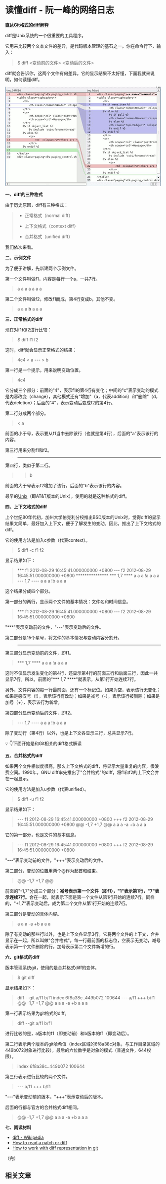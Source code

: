 # 读懂diff - 阮一峰的网络日志

**[直达Git格式的diff解释](%E8%AF%BB%E6%87%82diff%20-%20%E9%98%AE%E4%B8%80%E5%B3%B0%E7%9A%84%E7%BD%91%E7%BB%9C%E6%97%A5%E5%BF%97%206f6a4af91dd84e4594536dabdae5fc32.md)**

diff是Unix系统的一个很重要的工具程序。

它用来比较两个文本文件的差异，是代码版本管理的基石之一。你在命令行下，输入：

> 
> 
> 
> $ diff <变动前的文件> <变动后的文件>
> 

diff就会告诉你，这两个文件有何差异。它的显示结果不太好懂，下面我就来说明，如何读懂diff。

![%E8%AF%BB%E6%87%82diff%20-%20%E9%98%AE%E4%B8%80%E5%B3%B0%E7%9A%84%E7%BD%91%E7%BB%9C%E6%97%A5%E5%BF%97%206f6a4af91dd84e4594536dabdae5fc32/bg2012082901.png](%E8%AF%BB%E6%87%82diff%20-%20%E9%98%AE%E4%B8%80%E5%B3%B0%E7%9A%84%E7%BD%91%E7%BB%9C%E6%97%A5%E5%BF%97%206f6a4af91dd84e4594536dabdae5fc32/bg2012082901.png)

**一、diff的三种格式**

由于历史原因，diff有三种格式：

> 
> 
> 
> * 正常格式（normal diff）
> 
> * 上下文格式（context diff）
> 
> * 合并格式（unified diff）
> 

我们依次来看。

**二、示例文件**

为了便于讲解，先新建两个示例文件。

第一个文件叫做f1，内容是每行一个a，一共7行。

> 
> 
> 
> a a a a a a a
> 

第二个文件叫做f2，修改f1而成，第4行变成b，其他不变。

> 
> 
> 
> a a a **b** a a a
> 

**三、正常格式的diff**

现在对f1和f2进行比较：

> 
> 
> 
> $ diff f1 f2
> 

这时，diff就会显示正常格式的结果：

> 
> 
> 
> 4c4 < a --- > b
> 

第一行是一个提示，用来说明变动位置。

> 
> 
> 
> 4c4
> 

它分成三个部分：前面的"4"，表示f1的第4行有变化；中间的"c"表示变动的模式是内容改变（change），其他模式还有"增加"（a，代表addition）和"删除"（d，代表deletion）；后面的"4"，表示变动后变成f2的第4行。

第二行分成两个部分。

> 
> 
> 
> < a
> 

前面的小于号，表示要从f1当中去除该行（也就是第4行），后面的"a"表示该行的内容。

第三行用来分割f1和f2。

> 
> 
> 
> ---
> 

第四行，类似于第二行。

> 
> 
> 
> > b
> 

前面的大于号表示f2增加了该行，后面的"b"表示该行的内容。

最早的[Unix](https://www.ruanyifeng.com/blog/2010/03/unix_copyright_history.html)（即AT&T版本的Unix），使用的就是这种格式的diff。

**四、上下文格式的diff**

上个世纪80年代初，加州大学伯克利分校推出BSD版本的Unix时，觉得diff的显示结果太简单，最好加入上下文，便于了解发生的变动。因此，推出了上下文格式的diff。

它的使用方法是加入c参数（代表context）。

> 
> 
> 
> $ diff -c f1 f2
> 

显示结果如下：

> 
> 
> 
> *** f1 2012-08-29 16:45:41.000000000 +0800 --- f2 2012-08-29 16:45:51.000000000 +0800 *************** *** 1,7 **** a a a !a a a a --- 1,7 ---- a a a !b a a a
> 

这个结果分成四个部分。

第一部分的两行，显示两个文件的基本情况：文件名和时间信息。

> 
> 
> 
> *** f1 2012-08-29 16:45:41.000000000 +0800 --- f2 2012-08-29 16:45:51.000000000 +0800
> 

"***"表示变动前的文件，"---"表示变动后的文件。

第二部分是15个星号，将文件的基本情况与变动内容分割开。

> 
> 
> 
> ***************
> 

第三部分显示变动前的文件，即f1。

> 
> 
> 
> *** 1,7 **** a a a !a a a a
> 

这时不仅显示发生变化的第4行，还显示第4行的前面三行和后面三行，因此一共显示7行。所以，前面的"*** 1,7 ****"就表示，从第1行开始连续7行。

另外，文件内容的每一行最前面，还有一个标记位。如果为空，表示该行无变化；如果是感叹号（!），表示该行有改动；如果是减号（-），表示该行被删除；如果是加号（+），表示该行为新增。

第四部分显示变动后的文件，即f2。

> 
> 
> 
> --- 1,7 ---- a a a !b a a a
> 

除了变动行（第4行）以外，也是上下文各显示三行，总共显示7行。

<aside>
💡 👇下面开始是和Git相关的diff格式解读

</aside>

**五、合并格式的diff**

如果两个文件相似度很高，那么上下文格式的diff，将显示大量重复的内容，很浪费空间。1990年，GNU diff率先推出了"合并格式"的diff，将f1和f2的上下文合并在一起显示。

它的使用方法是加入u参数（代表unified）。

> 
> 
> 
> $ diff -u f1 f2
> 

显示结果如下：

> 
> 
> 
> --- f1 2012-08-29 16:45:41.000000000 +0800 +++ f2 2012-08-29 16:45:51.000000000 +0800 @@ -1,7 +1,7 @@ a a a -a +b a a a
> 

它的第一部分，也是文件的基本信息。

> 
> 
> 
> --- f1 2012-08-29 16:45:41.000000000 +0800 +++ f2 2012-08-29 16:45:51.000000000 +0800
> 

"---"表示变动前的文件，"+++"表示变动后的文件。

第二部分，变动的位置用两个@作为起首和结束。

> @@ -1,7 +1,7 @@
> 

前面的"-1,7"分成三个部分：**减号表示第一个文件（即f1），"1"表示第1行，"7"表示连续7行**。合在一起，就表示下面是第一个文件从第1行开始的连续7行。同样的，"+1,7"表示变动后，成为第二个文件从第1行开始的连续7行。

第三部分是变动的具体内容。

> a 
a 
a
-a 
+b
 a
 a
 a
> 

除了有变动的那些行以外，也是上下文各显示3行。它将两个文件的上下文，合并显示在一起，所以叫做"合并格式"。每一行最前面的标志位，空表示无变动，减号表示第一个文件删除的行，加号表示第二个文件新增的行。

**六、git格式的diff**

版本管理系统git，使用的是合并格式diff的变体。

> $ git diff
> 

显示结果如下：

> diff --git a/f1 b/f1 
index 6f8a38c..449b072 100644 
--- a/f1 +++ b/f1 
@@ -1,7 +1,7 @@ 
a 
a 
a
-a 
+b
 a
 a
 a
> 

第一行表示结果为git格式的diff。

> diff --git a/f1 b/f1
> 

进行比较的是，a版本的f1（即变动前）和b版本的f1（即变动后）。

第二行表示两个版本的git哈希值（index区域的6f8a38c对象，与工作目录区域的449b072对象进行比较），最后的六位数字是对象的模式（普通文件，644权限）。

> 
> 
> 
> index 6f8a38c..449b072 100644
> 

第三行表示进行比较的两个文件。

> 
> 
> 
> --- a/f1 +++ b/f1
> 

"---"表示变动前的版本，"+++"表示变动后的版本。

后面的行都与官方的合并格式diff相同。

> 
> 
> 
> @@ -1,7 +1,7 @@ 
> a 
> a 
> a
> -a 
> +b
>  a
>  a
>  a
> 

**七、阅读材料**

- [diff - Wikipedia](https://en.wikipedia.org/wiki/Diff)
- [How to read a patch or diff](http://www.markusbe.com/2009/12/how-to-read-a-patch-or-diff-and-understand-its-structure-to-apply-it-manually/)
- [How to work with diff representation in git](https://stackoverflow.com/questions/2529441/how-to-work-with-diff-representation-in-git)

（完）

## 相关文章